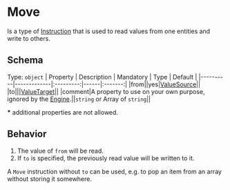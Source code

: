 # Move
Is a type of [Instruction] that is used to read values from one entities and write to others.

## Schema

Type: `object`
| Property | Description | Mandatory | Type | Default |
|----------|-------------|:---------:|------|:-------:|
|from||yes|[ValueSource]||
|to|||[ValueTarget]||
|comment|A property to use on your own purpose, ignored by the [Engine].||`string` or Array of `string`||

**\*** additional properties are not allowed.

## Behavior

1. The value of `from` will be read.
2. If `to` is specified, the previously read value will be written to it.

A `Move` instruction without `to` can be used, e.g. to pop an item from an array without storing it somewhere.




[Engine]: ../Definitions.md#virtual-thing-engine-and-engine

[Instruction]: Instruction.md

[ValueSource]: ../helper_components/ValueSource.md
[ValueTarget]: ../helper_components/ValueTarget.md